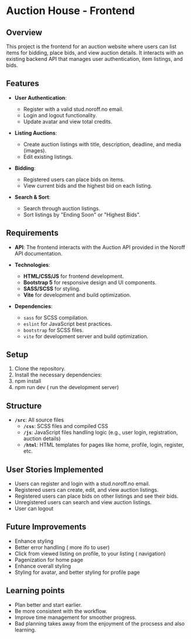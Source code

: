 # Auction House - Frontend

## Overview

This project is the frontend for an auction website where users can list items for bidding, place bids, and view auction details. It interacts with an existing backend API that manages user authentication, item listings, and bids.

## Features

- **User Authentication**: 
  - Register with a valid stud.noroff.no email.
  - Login and logout functionality.
  - Update avatar and view total credits.
  
- **Listing Auctions**:
  - Create auction listings with title, description, deadline, and media (images).
  - Edit existing listings.

- **Bidding**:
  - Registered users can place bids on items.
  - View current bids and the highest bid on each listing.

- **Search & Sort**:
  - Search through auction listings.
  - Sort listings by "Ending Soon" or "Highest Bids".

## Requirements

- **API**: The frontend interacts with the Auction API provided in the Noroff API documentation.
- **Technologies**:
  - **HTML/CSS/JS** for frontend development.
  - **Bootstrap 5** for responsive design and UI components.
  - **SASS/SCSS** for styling.
  - **Vite** for development and build optimization.
  
- **Dependencies**:
  - `sass` for SCSS compilation.
  - `eslint` for JavaScript best practices.
  - `bootstrap` for SCSS files.
  - `vite` for development server and build optimization.

## Setup

1. Clone the repository.
2. Install the necessary dependencies:
3. npm install
4. npm run dev ( run the development server)

## Structure

- **`/src`**: All source files
  - **`/css`**: SCSS files and compiled CSS
  - **`/js`**: JavaScript files handling logic (e.g., user login, registration, auction details)
  - **`/html`**: HTML templates for pages like home, profile, login, register, etc.



## User Stories Implemented
- Users can register and login with a stud.noroff.no email.
- Registered users can create, edit, and view auction listings.
- Registered users can place bids on other listings and see their bids.
- Unregistered users can search and view auction listings.
- User can logout

## Future Improvements
- Enhance styling
- Better error handling ( more ifo to user)
- Click from viewed listing on profile, to your listing ( navigation)
- Pagenization for home page
- Enhance overall styling
- Styling for avatar, and better styling for profile page

## Learning points
- Plan better and start earlier.
- Be more consistent with the workflow.
- Improve time management for smoother progress.
- Bad planning takes away from the enjoyment of the procsess and also learning.
